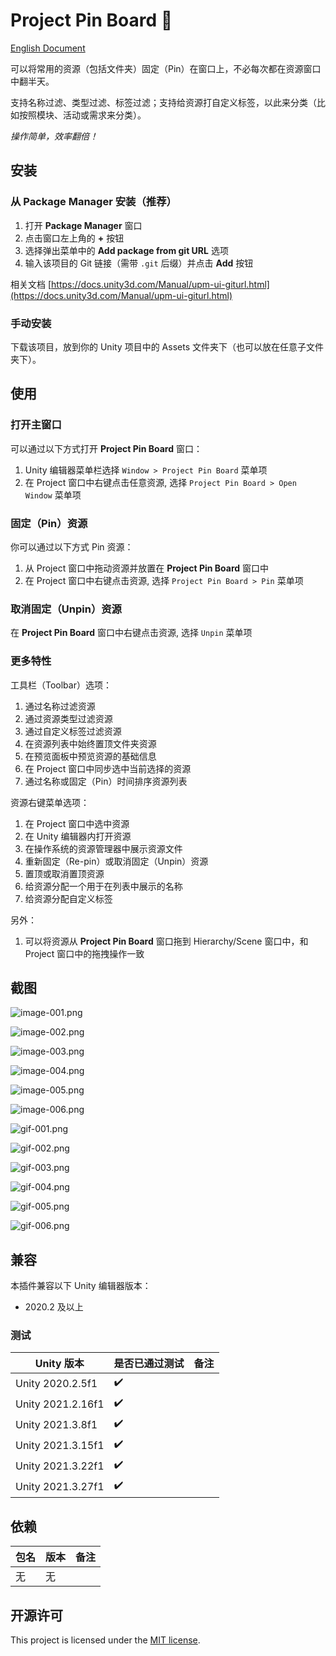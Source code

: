 # Project Pin Board 📌

[English Document](README.md)

可以将常用的资源（包括文件夹）固定（Pin）在窗口上，不必每次都在资源窗口中翻半天。

支持名称过滤、类型过滤、标签过滤；支持给资源打自定义标签，以此来分类（比如按照模块、活动或需求来分类）。

_操作简单，效率翻倍！_

## 安装

### 从 Package Manager 安装（推荐）

1. 打开 **Package Manager** 窗口
2. 点击窗口左上角的 **+** 按钮
3. 选择弹出菜单中的 **Add package from git URL** 选项
4. 输入该项目的 Git 链接（需带 `.git` 后缀）并点击 **Add** 按钮

相关文档 [https://docs.unity3d.com/Manual/upm-ui-giturl.html](https://docs.unity3d.com/Manual/upm-ui-giturl.html)

### 手动安装

下载该项目，放到你的 Unity 项目中的 Assets 文件夹下（也可以放在任意子文件夹下）。

## 使用

### 打开主窗口

可以通过以下方式打开 **Project Pin Board** 窗口：

1. Unity 编辑器菜单栏选择 `Window > Project Pin Board` 菜单项
2. 在 Project 窗口中右键点击任意资源, 选择 `Project Pin Board > Open Window` 菜单项

### 固定（Pin）资源

你可以通过以下方式 Pin 资源：

1. 从 Project 窗口中拖动资源并放置在 **Project Pin Board** 窗口中
2. 在 Project 窗口中右键点击资源, 选择 `Project Pin Board > Pin` 菜单项

### 取消固定（Unpin）资源

在 **Project Pin Board** 窗口中右键点击资源, 选择 `Unpin` 菜单项

### 更多特性

工具栏（Toolbar）选项：

1. 通过名称过滤资源
2. 通过资源类型过滤资源
3. 通过自定义标签过滤资源
4. 在资源列表中始终置顶文件夹资源
5. 在预览面板中预览资源的基础信息
6. 在 Project 窗口中同步选中当前选择的资源
7. 通过名称或固定（Pin）时间排序资源列表

资源右键菜单选项：

1. 在 Project 窗口中选中资源
2. 在 Unity 编辑器内打开资源
3. 在操作系统的资源管理器中展示资源文件
4. 重新固定（Re-pin）或取消固定（Unpin）资源
5. 置顶或取消置顶资源
6. 给资源分配一个用于在列表中展示的名称
7. 给资源分配自定义标签

另外：

1. 可以将资源从 **Project Pin Board** 窗口拖到 Hierarchy/Scene 窗口中，和 Project 窗口中的拖拽操作一致

## 截图

![image-001.png](Screenshots~/image-001.png)

![image-002.png](Screenshots~/image-002.png)

![image-003.png](Screenshots~/image-003.png)

![image-004.png](Screenshots~/image-004.png)

![image-005.png](Screenshots~/image-005.png)

![image-006.png](Screenshots~/image-006.png)

![gif-001.png](Screenshots~/gif-001.gif)

![gif-002.png](Screenshots~/gif-002.gif)

![gif-003.png](Screenshots~/gif-003.gif)

![gif-004.png](Screenshots~/gif-004.gif)

![gif-005.png](Screenshots~/gif-005.gif)

![gif-006.png](Screenshots~/gif-006.gif)

## 兼容

本插件兼容以下 Unity 编辑器版本：

- 2020.2 及以上

### 测试

| Unity 版本          | 是否已通过测试 | 备注 |
|-------------------|---------|----|
| Unity 2020.2.5f1  | ✔️      |    |
| Unity 2021.2.16f1 | ✔️      |    |
| Unity 2021.3.8f1  | ✔️      |    |
| Unity 2021.3.15f1 | ✔️      |    |
| Unity 2021.3.22f1 | ✔️      |    |
| Unity 2021.3.27f1 | ✔️      |    |

## 依赖

| 包名 | 版本 | 备注 |
|----|----|----|
| 无  | 无  |    |

## 开源许可

This project is licensed under the [MIT license](https://opensource.org/licenses/MIT).
